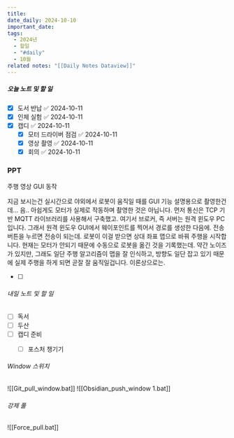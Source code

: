 ```yaml
---
title: 
date_daily: 2024-10-10
important_date: 
tags:
  - 2024년
  - 할일
  - "#daily"
  - 10월
related notes: "[[Daily Notes Dataview]]"
---
```

##### 오늘 노트 및 할 일 
- [x] 도서 반납 ✅ 2024-10-11
- [x] 인체 실험 ✅ 2024-10-11
- [x] 캡디 ✅ 2024-10-11
	- [x] 모터 드라이버 점검 ✅ 2024-10-11
	- [x] 영상 촬영 ✅ 2024-10-11
	- [x] 회의 ✅ 2024-10-11

### PPT 
주행 영상
GUI 동작

지금 보시는건 실시간으로 야외에서 로봇이 움직일 때를 GUI 기능 설명용으로 촬영한건데... 음.. 아쉽게도 모터가 실제로 작동하며 촬영한 것은 아닙니다. 먼저 통신은 TCP 기반 MQTT 라이브러리를 사용해서 구축했고. 여기서 브로커, 즉 서버는 원격 윈도우 PC입니다. 그래서 원격 윈도우 GUI에서 웨이포인트를 찍어서 경로를 생성한 다음에. 전송 버튼을 누르면 전송이 되는데. 로봇이 이걸 받으면 상대 좌표 맵으로 바꿔 주행을 시작합니다. 
 현재는 모터가 안되기 때문에 수동으로 로봇을 옮긴 것을 기록했는데. 약간 노이즈가 있지만, 그래도 
일단 주행 알고리즘이 맵을 잘 인식하고, 방향도 일단 잡고 있기 때문에 실제 주행을 하게 되면 곧잘 잘 움직일겁니다. 이론상으로는.

- [ ]
###### 내일 노트 및 할 일
- [ ]  독서
- [ ] 두산
- [ ] 캡디 준비
	- [ ] 포스처 챙기기


######  Window 스위치
![[Git_pull_window.bat]]
![[Obsidian_push_window 1.bat]]



###### 강제 풀
![[Force_pull.bat]]